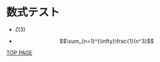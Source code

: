 # 数式テスト

- $\zeta(3)$

- $$\sum_{n=1}^{\infty}\frac{1}{n^3}$$

<script type="text/x-mathjax-config">MathJax.Hub.Config({tex2jax:{inlineMath:[['\$','\$']],processEscapes:true},CommonHTML: {matchFontHeight:false}});</script>
<script type="text/javascript" async src="https://cdnjs.cloudflare.com/ajax/libs/mathjax/2.7.1/MathJax.js?config=TeX-MML-AM_CHTML"></script>

[TOP PAGE](https://nachiavivias.github.io/cp-library/)
